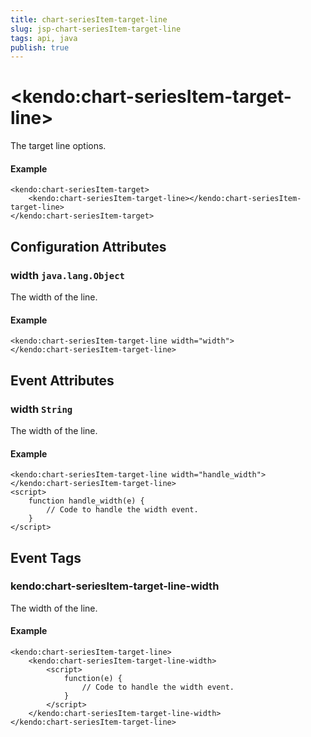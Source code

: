 ```yaml
---
title: chart-seriesItem-target-line
slug: jsp-chart-seriesItem-target-line
tags: api, java
publish: true
---
```


# \<kendo:chart-seriesItem-target-line\>

The target line options.

#### Example
    <kendo:chart-seriesItem-target>
        <kendo:chart-seriesItem-target-line></kendo:chart-seriesItem-target-line>
    </kendo:chart-seriesItem-target>

## Configuration Attributes

### width `java.lang.Object`

The width of the line.

#### Example
    <kendo:chart-seriesItem-target-line width="width">
    </kendo:chart-seriesItem-target-line>


## Event Attributes

### width `String`

The width of the line.


#### Example
    <kendo:chart-seriesItem-target-line width="handle_width">
    </kendo:chart-seriesItem-target-line>
    <script>
        function handle_width(e) {
            // Code to handle the width event.
        }
    </script>

## Event Tags

### kendo:chart-seriesItem-target-line-width

The width of the line.


#### Example
    <kendo:chart-seriesItem-target-line>
        <kendo:chart-seriesItem-target-line-width>
            <script>
                function(e) {
                    // Code to handle the width event.
                }
            </script>
        </kendo:chart-seriesItem-target-line-width>
    </kendo:chart-seriesItem-target-line>

